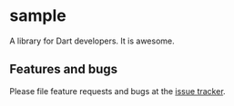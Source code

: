 # sample

A library for Dart developers. It is awesome.

## Features and bugs

Please file feature requests and bugs at the [issue tracker][tracker].

[tracker]: https://github.com/dart-lang/sample/issues
